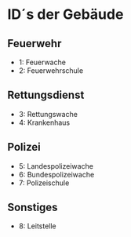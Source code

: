 # ID´s der Gebäude

## Feuerwehr

- 1: Feuerwache
- 2: Feuerwehrschule

## Rettungsdienst

- 3: Rettungswache
- 4: Krankenhaus

## Polizei

- 5: Landespolizeiwache
- 6: Bundespolizeiwache
- 7: Polizeischule

## Sonstiges

- 8: Leitstelle